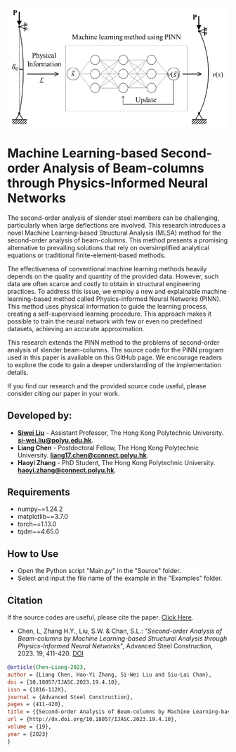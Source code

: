 <p align="center"><img src="mlsa.png" width="500"></p>

# Machine Learning-based Second-order Analysis of Beam-columns through Physics-Informed Neural Networks
The second-order analysis of slender steel members can be challenging, particularly when large deflections are involved. This research introduces a novel Machine Learning-based Structural Analysis (MLSA) method for the second-order analysis of beam-columns. This method presents a promising alternative to prevailing solutions that rely on oversimplified analytical equations or traditional finite-element-based methods.

The effectiveness of conventional machine learning methods heavily depends on the quality and quantity of the provided data. However, such data are often scarce and costly to obtain in structural engineering practices. To address this issue, we employ a new and explainable machine learning-based method called Physics-informed Neural Networks (PINN). This method uses physical information to guide the learning process, creating a self-supervised learning procedure. This approach makes it possible to train the neural network with few or even no predefined datasets, achieving an accurate approximation.

This research extends the PINN method to the problems of second-order analysis of slender beam-columns. The source code for the PINN program used in this paper is available on this GitHub page. We encourage readers to explore the code to gain a deeper understanding of the implementation details.

If you find our research and the provided source code useful, please consider citing our paper in your work.


## Developed by:

- [**Siwei Liu**](https://www.polyu.edu.hk/cee/people/academic-staff/dr-siwei-liu/) - Assistant Professor, The Hong Kong Polytechnic University. [**si-wei.liu@polyu.edu.hk**](mailto:si-wei.liu@polyu.edu.hk).
- **Liang Chen** - Postdoctoral Fellow, The Hong Kong Polytechnic University. [**liang17.chen@connect.polyu.hk**](mailto:liang17.chen@connect.polyu.hk).
- **Haoyi Zhang** - PhD Student, The Hong Kong Polytechnic University. [**haoyi.zhang@connect.polyu.hk**](mailto:haoyi.zhang@connect.polyu.hk).

## Requirements

- numpy~=1.24.2
- matplotlib~=3.7.0
- torch~=1.13.0
- tqdm~=4.65.0

## How to Use

- Open the Python script "Main.py" in the "Source" folder.
- Select and input the file name of the example in the "Examples" folder.

## Citation

If the source codes are useful, please cite the paper. [Click Here](http://dx.doi.org/10.18057/IJASC.2023.19.4.10).

- Chen, L, Zhang H.Y., Liu, S.W. & Chan, S.L.:
*"Second-order Analysis of Beam-columns by Machine Learning-based Structural Analysis through Physics-Informed Neural Networks"*,
Advanced Steel Construction, 2023. 19, 411-420.
[DOI](http://dx.doi.org/10.18057/IJASC.2023.19.4.10)

```bibtex
@article{Chen-Liang-2023,
author = {Liang Chen, Hao-Yi Zhang, Si-Wei Liu and Siu-Lai Chan},
doi = {10.18057/IJASC.2023.19.4.10},
issn = {1816-112X},
journal = {Advanced Steel Construction},
pages = {411-420},
title = {{Second-order Analysis of Beam-columns by Machine Learning-based Structural Analysis through Physics-Informed Neural Networks}},
url = {http://dx.doi.org/10.18057/IJASC.2023.19.4.10},
volume = {19},
year = {2023}
}
```
